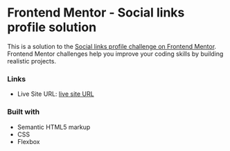 # Frontend Mentor - Social links profile solution

This is a solution to the [Social links profile challenge on Frontend Mentor](https://www.frontendmentor.io/challenges/social-links-profile-UG32l9m6dQ). Frontend Mentor challenges help you improve your coding skills by building realistic projects.

### Links

- Live Site URL: [live site URL](https://social-links-profile-html-css.netlify.app)

### Built with

- Semantic HTML5 markup
- CSS
- Flexbox
